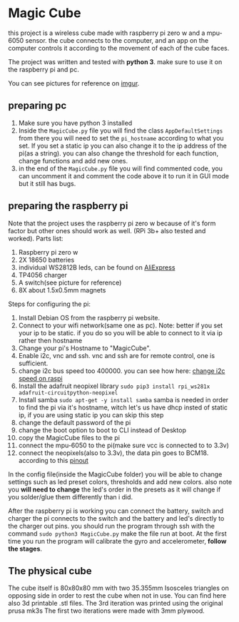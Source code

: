 ﻿# Magic Cube
this project is a wireless cube made with raspberry pi zero w and a mpu-6050 sensor.
the cube connects to the computer, and an app on the computer controls it according to the movement of each of the cube faces.

The project was written and tested with **python 3**. make sure to use it on the raspberry pi and pc.

You can see pictures for reference on [imgur](https://imgur.com/a/eOWr2kO).

## preparing pc
1. Make sure you have python 3 installed
2. Inside the `MagicCube.py` file you will find the class `AppDefaultSettings` from there you will need to set the `pi_hostname` according to what you set. If you set a static ip you can also change it to the ip address of the pi(as a string). you can also change the threshold for each function, change functions and add new ones.
3. in the end of the `MagicCube.py` file you will find commented code, you can uncomment it and comment the code above it to run it in GUI mode but it still has bugs.

## preparing the raspberry pi
Note that the project uses the raspberry pi zero w because of it's form factor but other ones should work as well. (RPi 3b+ also tested and worked).
Parts list:
1) Raspberry pi zero w
2) 2X 18650 batteries
3) individual WS2812B leds, can be found on [AliExpress](https://www.aliexpress.com/item/10-1000pcs-4-Pin-WS2812B-WS2812-LED-Chip-Heatsink-5V-5050-RGB-WS2811-IC-Built-in/32634454437.html?spm=a2g0s.9042311.0.0.45aa4c4dOVI5Jz)
4) TP4056 charger
5) A switch(see picture for reference)
6) 8X about 1.5x0.5mm magnets

Steps for configuring the pi:
1. Install Debian OS from the raspberry pi website.
2. Connect to your wifi network(same one as pc).
Note: better if you set your ip to be static. if you do so you will be able to connect to it via ip rather then hostname
3. Change your pi's Hostname to "MagicCube".
4. Enable i2c, vnc and ssh. vnc and ssh are for remote control, one is sufficient.
5. change i2c bus speed too 400000.
   you can see how here: [change i2c speed on raspi](https://www.raspberrypi-spy.co.uk/2018/02/change-raspberry-pi-i2c-bus-speed/)
6. Install the adafruit neopixel library  `sudo pip3 install rpi_ws281x adafruit-circuitpython-neopixel`
7. Install samba `sudo apt-get -y install samba`
   samba is needed in order to find the pi via it's hostname, witch let's us have dhcp insted of static ip, if you are using static ip you can skip this step 
8. change the default password of the pi
9. change the boot option to boot to CLI instead of Desktop
10. copy the MagicCube files to the pi
11.  connect the mpu-6050 to the pi(make sure vcc is connected to to 3.3v)
12. connect the neopixels(also to 3.3v), the data pin goes to BCM18. according to this [pinout](https://pinout.xyz/)

In the config file(inside the MagicCube folder) you will be able to change settings such as led preset colors, thresholds and add new colors. also note you **will need to change** the led's order in the presets as it will change if you solder/glue them differently than i did.

After the raspberry pi is working you can connect the battery, switch and charger
the pi connects to the switch and the battery and led's directly to the charger out pins.
you should run the program through ssh with the command `sudo python3 MagicCube.py` make the file run at boot.
At the first time you run the program will calibrate the gyro and accelerometer, **follow the stages**.

## The physical cube
The cube itself is 80x80x80 mm with two 35.355mm Isosceles triangles on opposing side in order to rest the cube when not in use.
You can find here also 3d printable .stl files. The 3rd iteration was printed using the original prusa mk3s
The first two iterations were made with 3mm plywood.

